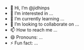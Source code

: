 - 👋 Hi, I’m @jidhinps
- 👀 I’m interested in ...
- 🌱 I’m currently learning ...
- 💞️ I’m looking to collaborate on ...
- 📫 How to reach me ...
- 😄 Pronouns: ...
- ⚡ Fun fact: ...

<!---
jidhinps/jidhinps is a ✨ special ✨ repository because its `README.md` (this file) appears on your GitHub profile.
You can click the Preview link to take a look at your changes.
--->
